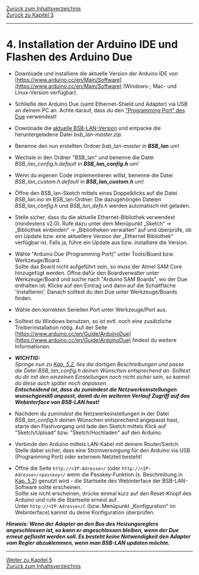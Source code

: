 [Zurück zum Inhaltsverzeichnis](inhaltsverzeichnis.md)  
[Zurück zu Kapitel 3](kap03.md)    
    
---
        

# 4. Installation der Arduino IDE und Flashen des Arduino Due  
-   Downloade und installiere die aktuelle Version der Arduino IDE von
    [https://www.arduino.cc/en/Main/Software](https://www.arduino.cc/en/Main/Software)
    (Windows-, Mac- und Linux-Version verfügbar).

-   Schließe den Arduino Due (samt Ethernet-Shield und Adapter) via USB an
    deinem PC an. Achte darauf, dass du den ["Programming Port" des Due](kap12.md#121-der-arduino-due) verwendest!

-   Downloade die [aktuelle BSB-LAN-Version](https://github.com/fredlcore/bsb_lan/archive/master.zip)
    und entpacke die heruntergeladene Datei *bsb_lan-master.zip*.

-   Benenne den nun erstellten Ordner *bsb_lan-master* in
    ***BSB_lan*** um!

-   Wechsle in den Ordner "BSB_lan" und benenne die Datei *BSB_lan_config.h.default* in
    ***BSB_lan_config.h*** um!  
    
-   Wenn du eigenen Code implementieren willst, benenne die Datei 
    *BSB_lan_custom.h.default* in ***BSB_lan_custom.h*** um!  

-   Öffne den BSB_lan-Sketch mittels eines Doppelklicks auf die Datei
    *BSB_lan.ino* im BSB_lan-Ordner. Die dazugehörigen Dateien
    *BSB_lan_config.h* und *BSB_lan_defs.h* werden automatisch mit
    geladen.

-   Stelle sicher, dass du die aktuelle Ethernet-Bibliothek verwendest 
    (mindestens v2.0). Rufe dazu unter dem Menüpunkt „Sketch“ → 
    „Bibliothek einbinden“ → „Bibliotheken verwalten“ auf und überprüfe, 
    ob ein Update bzw. eine aktuellere Version der „Ethernet Bibliothek“ 
    verfügbar ist. Falls ja, führe ein Update aus bzw. installiere die Version.  
    
-   Wähle "Arduino Due (Programming Port)" unter Tools/Board bzw.
    Werkzeuge/Board.  
    Sollte das Board nicht aufgeführt sein, so muss der Atmel SAM Core hinzugefügt werden. Öffne dafür den Boardverwalter unter Werkzeuge/Board und suche nach "Arduino SAM Boards", wo der Due enthalten ist. Klicke auf den Eintrag und dann auf die Schaltfläche 'Installieren'. Danach solltest du den Due unter Werkzeuge/Boards finden.

-   Wähle den korrekten Seriellen Port unter Werkzeuge/Port aus.

-   Solltest du Windows benutzen, so ist evtl. noch eine zusätzliche Treiberinstallation nötig. Auf der Seite [https://www.arduino.cc/en/Guide/ArduinoDue](https://www.arduino.cc/en/Guide/ArduinoDue) findest du weitere Informationen.

-   ***WICHTIG:***  
*Springe nun zu [Kap. 5.2](kap05.md#52-konfiguration-durch-anpassen-der-datei-bsb_lan_configh), lies die dortigen Beschreibungen und passe die Datei BSB_lan_config.h deinen Wünschen entsprechend an. Solltest du dir mit den einzelnen Einstellungen noch nicht sicher sein, so kannst du diese auch später noch anpassen.*  
***Entscheidend ist, dass du zumindest die Netzwerkeinstellungen wunschgemäß anpasst, damit du im weiteren Verlauf Zugriff auf das Webinterface von BSB-LAN hast!***  

-   Nachdem du *zumindest* die Netzwerkeinstellungen in der Datei *BSB_lan_config.h* deinen Wünschen entsprechend angepasst hast, starte den Flashvorgang und lade den Sketch mittels Klick auf "Sketch/Upload" bzw. "Sketch/Hochladen" auf den Arduino.

-   Verbinde den Arduino mittels LAN-Kabel mit deinem Router/Switch.
    Stelle dabei sicher, dass eine Stromversorgung für den Arduino via
    USB (Programming Port) oder externem Netzteil besteht!

-   Öffne die Seite `http://<IP-Adresse>/` (oder
    `http://<IP-Adresse>/<passkey>/` wenn die Passkey-Funktion (s. Beschreibung in [Kap. 5.2](kap05.md#52-konfiguration-durch-anpassen-der-datei-bsb_lan_configh)) genutzt wird - die Startseite des Webinterface der BSB-LAN-Software sollte erscheinen.  
    Sollte sie nicht erscheinen, drücke einmal kurz auf den Reset-Knopf
    des Arduino und rufe die Startseite erneut auf.  
    Unter `http://<IP-Adresse>/C` (bzw. Menüpunkt „Konfiguration" im
    Webinterface) kannst du deine Konfiguration überprüfen.  
    

***Hinweis: Wenn der Adapter an den Bus des Heizungsreglers angeschlossen ist, so kann er angeschlossen bleiben, wenn der Due erneut geflasht werden soll. Es besteht keine Notwendigkeit den Adapter vom Regler abzuklemmen, wenn man BSB-LAN updaten möchte.***    
       
    
---
    

     
[Weiter zu Kapitel 5](kap05.md)      
[Zurück zum Inhaltsverzeichnis](inhaltsverzeichnis.md)   
    



